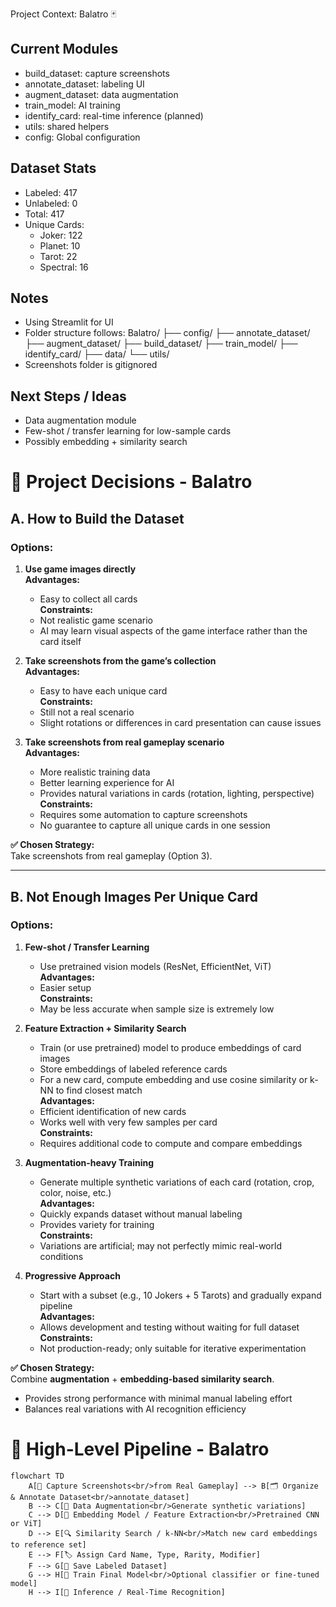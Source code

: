  Project Context: Balatro 🃏

## Current Modules
- build_dataset: capture screenshots
- annotate_dataset: labeling UI
- augment_dataset: data augmentation 
- train_model: AI training 
- identify_card: real-time inference (planned)
- utils: shared helpers
- config: Global configuration

## Dataset Stats
- Labeled: 417
- Unlabeled: 0
- Total: 417
- Unique Cards:
  - Joker: 122
  - Planet: 10
  - Tarot: 22
  - Spectral: 16

## Notes
- Using Streamlit for UI
- Folder structure follows:
  Balatro/
  ├── config/
  ├── annotate_dataset/
  ├── augment_dataset/
  ├── build_dataset/
  ├── train_model/
  ├── identify_card/
  ├── data/
  └── utils/
- Screenshots folder is gitignored

## Next Steps / Ideas
- Data augmentation module
- Few-shot / transfer learning for low-sample cards
- Possibly embedding + similarity search

# 📝 Project Decisions - Balatro

## A. How to Build the Dataset

### Options:

1. **Use game images directly**  
   **Advantages:**  
   - Easy to collect all cards  
   **Constraints:**  
   - Not realistic game scenario  
   - AI may learn visual aspects of the game interface rather than the card itself  

2. **Take screenshots from the game’s collection**  
   **Advantages:**  
   - Easy to have each unique card  
   **Constraints:**  
   - Still not a real scenario  
   - Slight rotations or differences in card presentation can cause issues  

3. **Take screenshots from real gameplay scenario**  
   **Advantages:**  
   - More realistic training data  
   - Better learning experience for AI  
   - Provides natural variations in cards (rotation, lighting, perspective)  
   **Constraints:**  
   - Requires some automation to capture screenshots  
   - No guarantee to capture all unique cards in one session  

**✅ Chosen Strategy:**  
Take screenshots from real gameplay (Option 3).

---

## B. Not Enough Images Per Unique Card

### Options:

1. **Few-shot / Transfer Learning**  
   - Use pretrained vision models (ResNet, EfficientNet, ViT)  
   **Advantages:**  
   - Easier setup  
   **Constraints:**  
   - May be less accurate when sample size is extremely low  

2. **Feature Extraction + Similarity Search**  
   - Train (or use pretrained) model to produce embeddings of card images  
   - Store embeddings of labeled reference cards  
   - For a new card, compute embedding and use cosine similarity or k-NN to find closest match  
   **Advantages:**  
   - Efficient identification of new cards  
   - Works well with very few samples per card  
   **Constraints:**  
   - Requires additional code to compute and compare embeddings  

3. **Augmentation-heavy Training**  
   - Generate multiple synthetic variations of each card (rotation, crop, color, noise, etc.)  
   **Advantages:**  
   - Quickly expands dataset without manual labeling  
   - Provides variety for training  
   **Constraints:**  
   - Variations are artificial; may not perfectly mimic real-world conditions  

4. **Progressive Approach**  
   - Start with a subset (e.g., 10 Jokers + 5 Tarots) and gradually expand pipeline  
   **Advantages:**  
   - Allows development and testing without waiting for full dataset  
   **Constraints:**  
   - Not production-ready; only suitable for iterative experimentation  

**✅ Chosen Strategy:**  
Combine **augmentation** + **embedding-based similarity search**.  
- Provides strong performance with minimal manual labeling effort  
- Balances real variations with AI recognition efficiency

# 🎨 High-Level Pipeline - Balatro

```mermaid
flowchart TD
    A[📸 Capture Screenshots<br/>from Real Gameplay] --> B[🗂 Organize & Annotate Dataset<br/>annotate_dataset]
    B --> C[🎨 Data Augmentation<br/>Generate synthetic variations]
    C --> D[🧠 Embedding Model / Feature Extraction<br/>Pretrained CNN or ViT]
    D --> E[🔍 Similarity Search / k-NN<br/>Match new card embeddings to reference set]
    E --> F[🏷 Assign Card Name, Type, Rarity, Modifier]
    F --> G[💾 Save Labeled Dataset]
    G --> H[🚀 Train Final Model<br/>Optional classifier or fine-tuned model]
    H --> I[🔎 Inference / Real-Time Recognition]
```